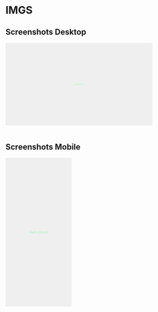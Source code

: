 # IMGS

## Screenshots Desktop
<div style="display: flex; flex-direction: 'column'; align-items: 'center';">
<!-- Responsive, 1366 x 768, 50% (Laptop L - 1366px)-->
    <img width="400px" src="./images/desktop/home.png">
    <!--<img width="400px" src="./images/desktop/404.png">-->
</div>

<br>

## Screenshots Mobile
<div style="display: flex; flex-direction: 'column'; align-items: 'center';">
<!-- Responsive, 320 x 720, 75% (Mobile L - 320px)-->
    <img width="180px" src="./images/mobile/home.png">
    <!--<img width="180px" src="./images/mobile/404.png">-->
</div>